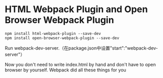 # HTML Webpack Plugin and Open Browser Webpack Plugin

    npm install html-webpack-plugin --save-dev
	npm install open-browser-webpack-plugin --save-dev
Run webpack-dev-server.（在package.json中设置"start":"webpack-dev-server"）

Now you don't need to write index.html by hand and don't have to open browser by yourself. Webpack did all these things for you